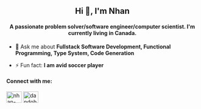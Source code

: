 <h2 align="center">Hi 👋, I'm Nhan</h1>
<h4 align="center">A passionate problem solver/software engineer/computer scientist. I'm currently living in Canada.</h3>

- 💬 Ask me about **Fullstack Software Development, Functional Programming, Type System, Code Generation**

- ⚡ Fun fact: **I am avid soccer player**

<h4 align="left">Connect with me:</h3>
<p align="left">
<a href="https://linkedin.com/in/nhan-thai-qd" target="blank"><img align="center" src="https://raw.githubusercontent.com/rahuldkjain/github-profile-readme-generator/master/src/images/icons/Social/linked-in-alt.svg" alt="nhan-thai-qd" height="30" width="40" /></a>
<a href="https://codeforces.com/profile/dandoh" target="blank"><img align="center" src="https://cdn.jsdelivr.net/npm/simple-icons@3.0.1/icons/codeforces.svg" alt="dandoh" height="30" width="40" /></a>
</p>



